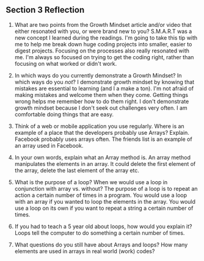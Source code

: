## Section 3 Reflection

1. What are two points from the Growth Mindset article and/or video that either resonated with you, or were brand new to you?
S.M.A.R.T was a new concept I learned during the readings. I'm going to take this tip with me to help me break down huge coding projects into smaller, easier to digest projects. Focusing on the processes also really resonated with me. I'm always so focused on trying to get the coding right, rather than focusing on what worked or didn't work.

1. In which ways do you currently demonstrate a Growth Mindset? In which ways do you _not_?
I demonstrate growth mindset by knowing that mistakes are essential to learning (and I a make a ton). I'm not afraid of making mistakes and welcome them when they come. Getting things wrong helps me remember how to do them right. I don't demonstrate growth mindset because I don't seek out challenges very often. I am comfortable doing things that are easy.

1. Think of a web or mobile application you use regularly. Where is an example of a place that the developers probably use Arrays? Explain.
Facebook probably uses arrays often. The friends list is an example of an array used in Facebook.

1. In your own words, explain what an Array method is.
An array method manipulates the elements in an array. It could delete the first element of the array, delete the last element of the array
etc.

1. What is the purpose of a loop? When we would use a loop in conjunction with array vs. without?
The purpose of a loop is to repeat an action a certain number of times in a program. You would use a loop with an array if you wanted to loop the elements in the array. You would use a loop on its own if you want to repeat a string a certain number of times.

1. If you had to teach a 5 year old about loops, how would you explain it?
Loops tell the computer to do something a certain number of times.

1. What questions do you still have about Arrays and loops?
How many elements are used in arrays in real world (work) codes?
